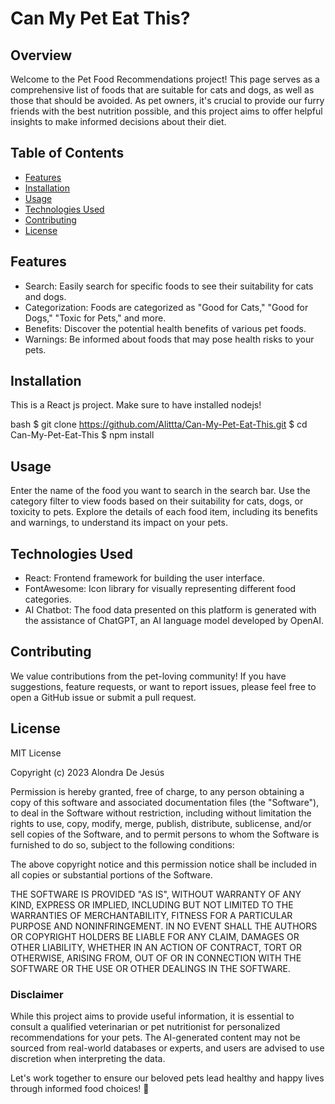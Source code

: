 # Can My Pet Eat This?

## Overview

Welcome to the Pet Food Recommendations project! This page serves as a comprehensive list of foods that are suitable for cats and dogs, as well as those that should be avoided. As pet owners, it's crucial to provide our furry friends with the best nutrition possible, and this project aims to offer helpful insights to make informed decisions about their diet.

## Table of Contents

- [Features](#features)
- [Installation](#installation)
- [Usage](#usage)
- [Technologies Used](#technologies-used)
- [Contributing](#contributing)
- [License](#license)

## Features

- Search: Easily search for specific foods to see their suitability for cats and dogs.
- Categorization: Foods are categorized as "Good for Cats," "Good for Dogs," "Toxic for Pets," and more.
- Benefits: Discover the potential health benefits of various pet foods.
- Warnings: Be informed about foods that may pose health risks to your pets.

## Installation

This is a React js project. Make sure to have installed nodejs!

bash
$ git clone https://github.com/Alittta/Can-My-Pet-Eat-This.git
$ cd Can-My-Pet-Eat-This
$ npm install

## Usage

Enter the name of the food you want to search in the search bar.
Use the category filter to view foods based on their suitability for cats, dogs, or toxicity to pets.
Explore the details of each food item, including its benefits and warnings, to understand its impact on your pets.

## Technologies Used

- React: Frontend framework for building the user interface.
- FontAwesome: Icon library for visually representing different food categories.
- AI Chatbot: The food data presented on this platform is generated with the assistance of ChatGPT, an AI language model developed by OpenAI.


## Contributing
We value contributions from the pet-loving community! If you have suggestions, feature requests, or want to report issues, please feel free to open a GitHub issue or submit a pull request.

## License

MIT License

Copyright (c) 2023 Alondra De Jesús

Permission is hereby granted, free of charge, to any person obtaining a copy
of this software and associated documentation files (the "Software"), to deal
in the Software without restriction, including without limitation the rights
to use, copy, modify, merge, publish, distribute, sublicense, and/or sell
copies of the Software, and to permit persons to whom the Software is
furnished to do so, subject to the following conditions:

The above copyright notice and this permission notice shall be included in all
copies or substantial portions of the Software.

THE SOFTWARE IS PROVIDED "AS IS", WITHOUT WARRANTY OF ANY KIND, EXPRESS OR
IMPLIED, INCLUDING BUT NOT LIMITED TO THE WARRANTIES OF MERCHANTABILITY,
FITNESS FOR A PARTICULAR PURPOSE AND NONINFRINGEMENT. IN NO EVENT SHALL THE
AUTHORS OR COPYRIGHT HOLDERS BE LIABLE FOR ANY CLAIM, DAMAGES OR OTHER
LIABILITY, WHETHER IN AN ACTION OF CONTRACT, TORT OR OTHERWISE, ARISING FROM,
OUT OF OR IN CONNECTION WITH THE SOFTWARE OR THE USE OR OTHER DEALINGS IN THE
SOFTWARE.


### Disclaimer
While this project aims to provide useful information, it is essential to consult a qualified veterinarian or pet nutritionist for personalized recommendations for your pets. The AI-generated content may not be sourced from real-world databases or experts, and users are advised to use discretion when interpreting the data.

Let's work together to ensure our beloved pets lead healthy and happy lives through informed food choices! 🐾

